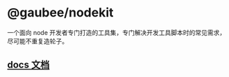 # @gaubee/nodekit

一个面向 node 开发者专门打造的工具集，专门解决开发工具脚本时的常见需求，尽可能不重复造轮子。

## [docs 文档](https://jsr.io/@gaubee/nodekit/doc)
